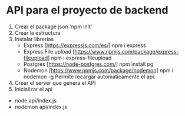 # API para el proyecto de backend

1. Crear el package json 'npm init'
2. Crear la estructura
3. Instalar librerías
    - Express [https://expressjs.com/es/] npm i express
    - Express File upload [https://www.npmjs.com/package/express-fileupload] npm i express-fileupload
    - Postgres [https://node-postgres.com/] npm install pg
    - Nodemon [https://www.npmjs.com/package/nodemon] npm i nodemon -g Permite recargar automaticamente el api.
4. Crear el server que genera el API
5. Inicializar el api

- node api/index.js
- nodemon api/index.js